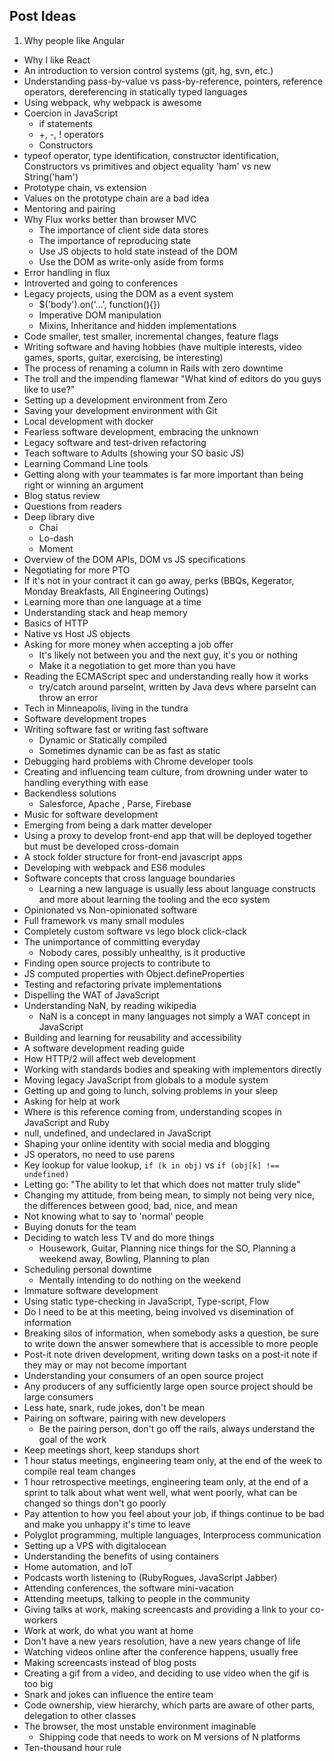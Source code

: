 ## Post Ideas

1. Why people like Angular
* Why I like React
* An introduction to version control systems (git, hg, svn, etc.)
* Understanding pass-by-value vs pass-by-reference, pointers, reference operators, dereferencing in statically typed languages
* Using webpack, why webpack is awesome
* Coercion in JavaScript
  * if statements
  * +, -, ! operators
  * Constructors
* typeof operator, type identification, constructor identification, Constructors vs primitives and object equality 'ham' vs new String('ham')
* Prototype chain, vs extension
* Values on the prototype chain are a bad idea
* Mentoring and pairing
* Why Flux works better than browser MVC
  * The importance of client side data stores
  * The importance of reproducing state
  * Use JS objects to hold state instead of the DOM
  * Use the DOM as write-only aside from forms
* Error handling in flux
* Introverted and going to conferences
* Legacy projects, using the DOM as a event system
  * $('body').on('...', function(){})
  * Imperative DOM manipulation
  * Mixins, Inheritance and hidden implementations
* Code smaller, test smaller, incremental changes, feature flags
* Writing software and having hobbies (have multiple interests, video games, sports, guitar, exercising, be interesting)
* The process of renaming a column in Rails with zero downtime
* The troll and the impending flamewar "What kind of editors do you guys like to use?"
* Setting up a development environment from Zero
* Saving your development environment with Git
* Local development with docker
* Fearless software development, embracing the unknown
* Legacy software and test-driven refactoring
* Teach software to Adults (showing your SO basic JS)
* Learning Command Line tools
* Getting along with your teammates is far more important than being right or winning an argument
* Blog status review
* Questions from readers
* Deep library dive
  * Chai
  * Lo-dash
  * Moment
* Overview of the DOM APIs, DOM vs JS specifications
* Negotiating for more PTO
* If it's not in your contract it can go away, perks (BBQs, Kegerator, Monday Breakfasts, All Engineering Outings)
* Learning more than one language at a time
* Understanding stack and heap memory
* Basics of HTTP
* Native vs Host JS objects
* Asking for more money when accepting a job offer
  * It's likely not between you and the next guy, it's you or nothing
  * Make it a negotiation to get more than you have
* Reading the ECMAScript spec and understanding really how it works
  * try/catch around parseInt, written by Java devs where parseInt can throw an error
* Tech in Minneapolis, living in the tundra
* Software development tropes
* Writing software fast or writing fast software
  * Dynamic or Statically compiled
  * Sometimes dynamic can be as fast as static
* Debugging hard problems with Chrome developer tools
* Creating and influencing team culture, from drowning under water to handling everything with ease
* Backendless solutions
  * Salesforce, Apache <Project>, Parse, Firebase
* Music for software development
* Emerging from being a dark matter developer
* Using a proxy to develop front-end app that will be deployed together but must be developed cross-domain
* A stock folder structure for front-end javascript apps
* Developing with webpack and ES6 modules
* Software concepts that cross language boundaries
  * Learning a new language is usually less about language constructs and more about learning the tooling and the eco system
* Opinionated vs Non-opinionated software
* Full framework vs many small modules
* Completely custom software vs lego block click-clack
* The unimportance of committing everyday
  * Nobody cares, possibly unhealthy, is it productive
* Finding open source projects to contribute to
* JS computed properties with Object.defineProperties
* Testing and refactoring private implementations
* Dispelling the WAT of JavaScript
* Understanding NaN, by reading wikipedia
  * NaN is a concept in many languages not simply a WAT concept in JavaScript
* Building and learning for reusability and accessibility
* A software development reading guide
* How HTTP/2 will affect web development
* Working with standards bodies and speaking with implementors directly
* Moving legacy JavaScript from globals to a module system
* Getting up and going to lunch, solving problems in your sleep
* Asking for help at work
* Where is this reference coming from, understanding scopes in JavaScript and Ruby
* null, undefined, and undeclared in JavaScript
* Shaping your online identity with social media and blogging
* JS operators, no need to use parens
* Key lookup for value lookup, `if (k in obj)` vs `if (obj[k] !== undefined)`
* Letting go: "The ability to let that which does not matter truly slide"
* Changing my attitude, from being mean, to simply not being very nice, the differences between good, bad, nice, and mean
* Not knowing what to say to 'normal' people
* Buying donuts for the team
* Deciding to watch less TV and do more things
  * Housework, Guitar, Planning nice things for the SO, Planning a weekend away, Bowling, Planning to plan
* Scheduling personal downtime
  * Mentally intending to do nothing on the weekend
* Immature software development
* Using static type-checking in JavaScript, Type-script, Flow
* Do I need to be at this meeting, being involved vs disemination of information
* Breaking silos of information, when somebody asks a question, be sure to write down the answer somewhere that is accessible to more people
* Post-it note driven development, writing down tasks on a post-it note if they may or may not become important
* Understanding your consumers of an open source project
* Any producers of any sufficiently large open source project should be large consumers
* Less hate, snark, rude jokes, don't be mean
* Pairing on software, pairing with new developers
  * Be the pairing person, don't go off the rails, always understand the goal of the work
* Keep meetings short, keep standups short
* 1 hour status meetings, engineering team only, at the end of the week to compile real team changes
* 1 hour retrospective meetings, engineering team only, at the end of a sprint to talk about what went well, what went poorly, what can be changed so things don't go poorly
* Pay attention to how you feel about your job, if things continue to be bad and make you unhappy it's time to leave
* Polyglot programming, multiple languages, Interprocess communication
* Setting up a VPS with digitalocean
* Understanding the benefits of using containers
* Home automation, and IoT
* Podcasts worth listening to (RubyRogues, JavaScript Jabber)
* Attending conferences, the software mini-vacation
* Attending meetups, talking to people in the community
* Giving talks at work, making screencasts and providing a link to your co-workers
* Work at work, do what you want at home
* Don't have a new years resolution, have a new years change of life
* Watching videos online after the conference happens, usually free
* Making screencasts instead of blog posts
* Creating a gif from a video, and deciding to use video when the gif is too big
* Snark and jokes can influence the entire team
* Code ownership, view hierarchy, which parts are aware of other parts, delegation to other classes
* The browser, the most unstable environment imaginable
  * Shipping code that needs to work on M versions of N platforms
* Ten-thousand hour rule
